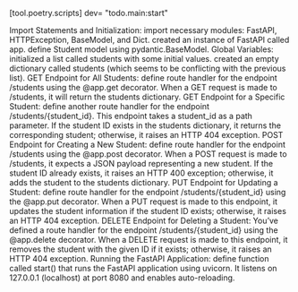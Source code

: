 [tool.poetry.scripts]
dev= "todo.main:start"

Import Statements and Initialization:
import necessary modules: FastAPI, HTTPException, BaseModel, and Dict.
created an instance of FastAPI called app.
define Student model using pydantic.BaseModel.
Global Variables:
initialized a list called students with some initial values.
created an empty dictionary called students (which seems to be conflicting with the previous list).
GET Endpoint for All Students:
define route handler for the endpoint /students using the @app.get decorator.
When a GET request is made to /students, it will return the students dictionary.
GET Endpoint for a Specific Student:
define another route handler for the endpoint /students/{student_id}.
This endpoint takes a student_id as a path parameter.
If the student ID exists in the students dictionary, it returns the corresponding student; otherwise, it raises an HTTP 404 exception.
POST Endpoint for Creating a New Student:
define route handler for the endpoint /students using the @app.post decorator.
When a POST request is made to /students, it expects a JSON payload representing a new student.
If the student ID already exists, it raises an HTTP 400 exception; otherwise, it adds the student to the students dictionary.
PUT Endpoint for Updating a Student:
define route handler for the endpoint /students/{student_id} using the @app.put decorator.
When a PUT request is made to this endpoint, it updates the student information if the student ID exists; otherwise, it raises an HTTP 404 exception.
DELETE Endpoint for Deleting a Student:
You’ve defined a route handler for the endpoint /students/{student_id} using the @app.delete decorator.
When a DELETE request is made to this endpoint, it removes the student with the given ID if it exists; otherwise, it raises an HTTP 404 exception.
Running the FastAPI Application:
define function called start() that runs the FastAPI application using uvicorn.
It listens on 127.0.0.1 (localhost) at port 8080 and enables auto-reloading.